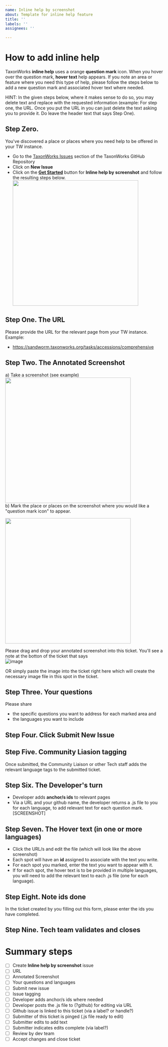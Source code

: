 ```yaml
---
name: Inline help by screenshot
about: Template for inline help feature
title: ''
labels: ''
assignees: ''

---
```


# How to add inline help

TaxonWorks **inline help** uses a orange **question mark** icon. When you hover over the question mark, **hover text** help appears. If you note an area or feature where you need this type of help, please follow the steps below to add a new question mark and associated hover text where needed.

HINT: In the given steps below, where it makes sense to do so, you may delete text and replace with the requested information (example: For step one, the URL. Once you put the URL in you can just delete the text asking you to provide it. Do leave the header text that says Step One).

## Step Zero.
You've discovered a place or places where you need help to be offered in your TW instance. 
  - Go to the [TaxonWorks Issues](https://github.com/SpeciesFileGroup/taxonworks_doc/issues) section of the TaxonWorks GitHub Repository
  - Click on **New Issue**
  - Click on the **[Get Started](https://github.com/SpeciesFileGroup/taxonworks_doc/issues/new?assignees=&labels=&template=inlinehelp.md&title=)** button for **Inline help by screenshot** and follow the resulting steps below.  
    <img src="https://user-images.githubusercontent.com/2990155/115447410-1a3dc700-a1de-11eb-9ba4-98423304f3a7.png" width=400px>

## Step One. The URL
Please provide the URL for the relevant page from your TW instance. Example:  
  - https://sandworm.taxonworks.org/tasks/accessions/comprehensive  
## Step Two. The Annotated Screenshot
a) Take a screenshot (see example)  
<img src="https://user-images.githubusercontent.com/2990155/115445653-c16d2f00-a1db-11eb-8686-b9dd6d7221b6.png" width="400px">  
b) Mark the place or places on the screenshot where you would like a "question mark icon" to appear.  

<img src="https://user-images.githubusercontent.com/2990155/115445912-16a94080-a1dc-11eb-8da2-10562d41c2bd.png" width="400px">  

Please drag and drop your annotated screenshot into this ticket. You'll see a note at the botton of the ticket that says  
![image](https://user-images.githubusercontent.com/2990155/115448430-50c81180-a1df-11eb-999a-a75d74d52d96.png)  

OR simply paste the image into the ticket right here which will create the necessary image file in this spot in the ticket.  

## Step Three. Your questions
Please share
  - the specific questions you want to address for each marked area and 
  - the languages you want to include

## Step Four. Click **Submit New Issue**

## Step Five. Community Liasion tagging
Once submitted, the Community Liaison or other Tech staff adds the relevant language tags to the submitted ticket.

## Step Six. The Developer's turn
  - Developer adds **anchor/s ids** to relevant pages
  - Via a URL and your github name, the developer returns a .js file to you for each language, to add relevant text for each question mark.
[SCREENSHOT]

## Step Seven. The Hover text (in one or more languages)
  - Click the URL/s and edit the file (which will look like the above screenshot)
  - Each spot will have an **id** assigned to associate with the text you write.
  - For each spot you marked, enter the text you want to appear with it.
  - If for each spot, the hover text is to be provided in multiple languages, you will need to add the relevant text to each .js file (one for each language).

## Step Eight. Note ids done
In the ticket created by you filling out this form, please enter the ids you have completed.

## Step Nine. Tech team validates and closes

# Summary steps
- [ ] Create **Inline help by screenshot** issue
- [ ] URL
- [ ] Annotated Screenshot
- [ ] Your questions and languages
- [ ] Submit new issue
- [ ] Issue tagging
- [ ] Developer adds anchor/s ids where needed
- [ ] Developer posts the .js file to (?github) for editing via URL
- [ ] Github issue is linked to this ticket (via a label? or handle?)
- [ ] Submitter of this ticket is pinged (.js file ready to edit)
- [ ] Submitter edits to add text
- [ ] Submitter indicates edits complete (via label?)
- [ ] Review by dev team
- [ ] Accept changes and close ticket
